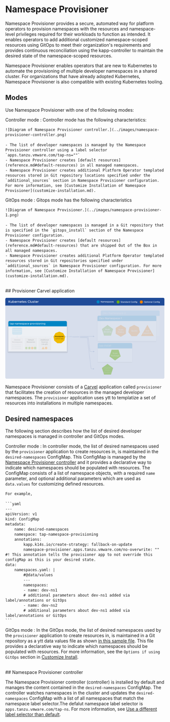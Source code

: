 # Namespace Provisioner

Namespace Provisioner provides a secure, automated way for platform operators to provision
namespaces with the resources and namespace-level privileges required for their workloads to
function as intended. It enables operators to add additional customized namespace-scoped resources
using GitOps to meet their organization's requirements and provides continuous reconciliation using the kapp-controller to maintain the desired state of the namespace-scoped resources.

Namespace Provisioner enables operators that are new to Kubernetes to automate the provisioning of
multiple developer namespaces in a shared cluster. For organizations that have already adopted
Kubernetes, Namespace Provisioner is also compatible with existing Kubernetes tooling.

## <a id ='modes'></a>Modes

Use Namespace Provisioner with one of the following modes:

Controller mode
: Controller mode has the following characteristics:

    ![Diagram of Namespace Provisioner controller.](../images/namespace-provisioner-controller.png)

    - The list of developer namespaces is managed by the Namespace Provisioner controller using a label selector `apps.tanzu.vmware.com/tap-ns=""`
    - Namespace Provisioner creates [default resources](reference.md#default-resources) in all managed namespaces.
    - Namespace Provisioner creates additional Platform Operator templated resources stored in Git repository locations specified under the `additional_sources` section in Namespace Provisioner configuration. For more information, see [Customize Installation of Namespace Provisioner](customize-installation.md).

GitOps mode
: Gitops mode has the following characteristics

    ![Diagram of Namespace Provisioner.](../images/namespace-provisioner-1.png)

    - The list of developer namespaces is managed in a Git repository that is specified in the `gitops_install` section of the Namespace Provisioner configuration.
    - Namespace Provisioner creates [default resources](reference.md#default-resources) that are shipped Out of the Box in all managed namespaces.
    - Namespace Provisioner creates additional Platform Operator templated resources stored in Git repositories specified under `additional_sources` in Namespace Provisioner configuration. For more information, see [Customize Installation of Namespace Provisioner](customize-installation.md).

<br>
## <a id='carvel-app'></a>Provisioner Carvel application

![Diagram of Provisioner Carvel application.](../images/namespace-provisioner-2.png)

Namespace Provisioner consists of a [Carvel](https://carvel.dev/kapp-controller/docs/latest/app-overview/) application called `provisioner` that facilitates the creation of resources in the managed developer namespaces. The `provisioner` application uses ytt to templatize a set of resources into installations in multiple namespaces.

## <a id='desired-ns'></a>Desired namespaces

The following section describes how the list of desired developer namespaces is managed in
controller and GitOps modes.

Controller mode
: In controller mode, the list of desired namespaces used by the `provisioner` application to create resources in, is maintained in the `desired-namespaces` ConfigMap. This ConfigMap is managed by the [Namespace Provisioner controller](#nsp-controller) and it provides a declarative way to indicate which namespaces should be populated with resources. The ConfigMap consists of a list of namespace objects, with a required `name` parameter, and optional additional parameters which are used as `data.values` for customizing defined resources.

    For example,

    ```yaml
    ---
    apiVersion: v1
    kind: ConfigMap
    metadata:
        name: desired-namespaces
        namespace: tap-namespace-provisioning
        annotations:
            kapp.k14s.io/create-strategy: fallback-on-update
            namespace-provisioner.apps.tanzu.vmware.com/no-overwrite: "" #! This annotation tells the provisioner app to not override this configMap as this is your desired state.
    data:
        namespaces.yaml: |
            #@data/values
            ---
            namespaces:
            - name: dev-ns1
            # additional parameters about dev-ns1 added via label/annotations or GitOps
            - name: dev-ns2
            # additional parameters about dev-ns1 added via label/annotations or GitOps
    ```

GitOps mode
: In the GitOps mode, the list of desired namespaces used by the `provisioner` application to create resources in, is maintained in a Git repository as a ytt data values file as shown [in this sample file](https://github.com/vmware-tanzu/application-accelerator-samples/blob/main/ns-provisioner-samples/gitops-install/desired-namespaces.yaml). This file provides a declarative way to indicate which namespaces should be populated with resources. For more information, see the `Options if using GitOps` section in [Customize Install](customize-installation.md).

<br>
## <a id ='nsp-controller'></a>Namespace Provisioner controller

The Namespace Provisioner controller (controller) is installed by default and manages the content contained in
the `desired-namespaces` ConfigMap. The controller watches namespaces in the cluster and updates the
`desired-namespaces` ConfigMap with a list of all namespaces that match the namespace label selector.The defalut namespace label selector is `apps.tanzu.vmware.com/tap-ns`. For more information, see [Use a different label selector than default](customize-installation.md#con-label-selector).
